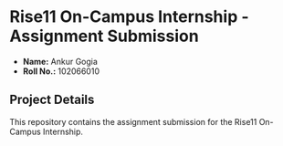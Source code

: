 # Rise11 On-Campus Internship - Assignment Submission

- **Name:** Ankur Gogia
- **Roll No.:** 102066010

## Project Details

This repository contains the assignment submission for the Rise11 On-Campus Internship.
